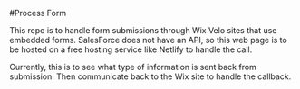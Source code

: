 #Process Form

This repo is to handle form submissions through Wix Velo sites that use embedded forms.  SalesForce does not have an API, so this web page is to be hosted on a free hosting service like Netlify to handle the call.

Currently, this is to see what type of information is sent back from submission.  Then communicate back to the Wix site to handle the callback.
